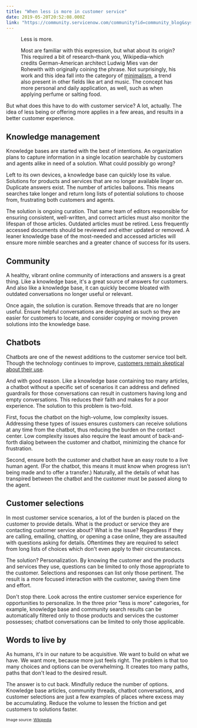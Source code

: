 ```yaml
---
title: "When less is more in customer service"
date: 2019-05-20T20:52:08.000Z
link: "https://community.servicenow.com/community?id=community_blog&sys_id=00744395dba97f04e0e80b55ca961945"
---
```


<p><img class="wp-image-3648" style="padding: 5px;" src="https://insightsincustomerservice.files.wordpress.com/2019/05/ludwig_mies_van_der_rohe.jpg" alt="" align="left" /></p>
<div class="wp-block-image">
<figure class="alignleft">
Less is more. 

Most are familiar with this expression, but what about its origin? This required a bit of research–thank you, Wikipedia–which credits German-American architect Ludwig Mies van der Rohewith with originally coining the phrase. Not surprisingly, his work and this idea fall into the category of <a href="https://en.wikipedia.org/wiki/Minimalism#Less_is_more_%28architecture%29" target="_blank" rel="noopener noreferrer nofollow">minimalism</a>, a trend also present in other fields like art and music. The concept has more personal and daily application, as well, such as when applying perfume or salting food.
</figure>
</div>

<p>But what does this have to do with customer service? A lot, actually. The idea of less being or offering more applies in a few areas, and results in a better customer experience.</p>

<h2>Knowledge management</h2>

<p>Knowledge bases are started with the best of intentions. An organization plans to capture information in a single location searchable by customers and agents alike in need of a solution. What could possibly go wrong?</p>

<p>Left to its own devices, a knowledge base can quickly lose its value. Solutions for products and services that are no longer available linger on. Duplicate answers exist. The number of articles balloons. This means searches take longer and return long lists of potential solutions to choose from, frustrating both customers and agents.</p>

<p>The solution is ongoing curation. That same team of editors responsible for ensuring consistent, well-written, and correct articles must also monitor the lifespan of those articles. Outdated articles must be retired. Less frequently accessed documents should be reviewed and either updated or removed. A leaner knowledge base of the most-needed and accessed articles will ensure more nimble searches and a greater chance of success for its users.</p>

<h2>Community</h2>

<p>A healthy, vibrant online community of interactions and answers is a great thing. Like a knowledge base, it&#39;s a great source of answers for customers. And also like a knowledge base, it can quickly become bloated with outdated conversations no longer useful or relevant.</p>

<p>Once again, the solution is curation. Remove threads that are no longer useful. Ensure helpful conversations are designated as such so they are easier for customers to locate, and consider copying or moving proven solutions into the knowledge base.</p>

<h2>Chatbots</h2>

<p>Chatbots are one of the newest additions to the customer service tool belt. Though the technology continues to improve, <a href="https://www.interactions.com/blog/virtual-assistants/truth-chatbots-failing-consumers/" target="_blank" rel="noopener noreferrer nofollow">customers remain skeptical about their use</a>.</p>

<p>And with good reason. Like a knowledge base containing too many articles, a chatbot without a specific set of scenarios it can address and defined guardrails for those conversations can result in customers having long and empty conversations. This reduces their faith and makes for a poor experience. The solution to this problem is two-fold.</p>

<p>First, focus the chatbot on the high-volume, low complexity issues. Addressing these types of issues ensures customers can receive solutions at any time from the chatbot, thus reducing the burden on the contact center. Low complexity issues also require the least amount of back-and-forth dialog between the customer and chatbot, minimizing the chance for frustration.</p>

<p>Second, ensure both the customer and chatbot have an easy route to a live human agent. (For the chatbot, this means it must know when progress isn&#39;t being made and to offer a transfer.) Naturally, all the details of what has transpired between the chatbot and the customer must be passed along to the agent.</p>

<h2>Customer selections</h2>

<p>In most customer service scenarios, a lot of the burden is placed on the customer to provide details. What is the product or service they are contacting customer service about? What is the issue? Regardless if they are calling, emailing, chatting, or opening a case online, they are assaulted with questions asking for details. Oftentimes they are required to select from long lists of choices which don&#39;t even apply to their circumstances.</p>

<p>The solution? Personalization. By knowing the customer and the products and services they use, questions can be limited to only those appropriate to the customer. Selections and responses can list only those pertinent. The result is a more focused interaction with the customer, saving them time and effort.</p>

<p>Don&#39;t stop there. Look across the entire customer service experience for opportunities to personalize. In the three prior &#34;less is more&#34; categories, for example, knowledge base and community search results can be automatically filtered only to those products and services the customer possesses; chatbot conversations can be limited to only those applicable.</p>

<h2>Words to live by</h2>

<p>As humans, it&#39;s in our nature to be acquisitive. We want to build on what we have. We want more, because more just feels right. The problem is that too many choices and options can be overwhelming. It creates too many paths, paths that don&#39;t lead to the desired result.</p>

<p>The answer is to cut back. Mindfully reduce the number of options. Knowledge base articles, community threads, chatbot conversations, and customer selections are just a few examples of places where excess may be accumulating. Reduce the volume to lessen the friction and get customers to solutions faster.</p>
<p><span style="font-size: 8pt;">Image source: <a href="https://en.wikipedia.org/wiki/File:Ludwig_Mies_van_der_Rohe.jpg" target="_blank" rel="noopener noreferrer nofollow">Wikipedia</a></span></p>
